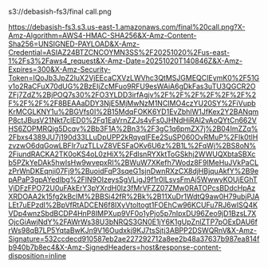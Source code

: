 s3://debasish-fs3/final call.png




https://debasish-fs3.s3.us-east-1.amazonaws.com/final%20call.png?X-Amz-Algorithm=AWS4-HMAC-SHA256&X-Amz-Content-Sha256=UNSIGNED-PAYLOAD&X-Amz-Credential=ASIAZ24BTZCNCOYMN3SS%2F20251020%2Fus-east-1%2Fs3%2Faws4_request&X-Amz-Date=20251020T140846Z&X-Amz-Expires=300&X-Amz-Security-Token=IQoJb3JpZ2luX2VjEEcaCXVzLWVhc3QtMSJGMEQCIEymK0%2F51Gv1o2RaCFuX70dUG%2BzEIjZcMFuo9RFU9esWAiA6gDkFas3uTU3QGCR2OZFj7ZdZ%2BjPOQ7s30%2FO3YLDD3irfAgjv%2F%2F%2F%2F%2F%2F%2F%2F%2F%2F8BEAAaDDY3NjE5MjMwNzM1NCIMO4czYU20SY%2FiVupbKrMCGLKNY1u%2BGVfs0I%2B15MdqFOKK6YD1EvZbhlW1JfKex2Y2BANqmP8ctJBusV21Nkt7clED0%2Fq1EaVrnZZJs4vFs0JHNdHiRAl2vAoQYtCn662VHS6ZOPMRQjg5Dcqv%2Bb3F1A%2Bn3%2F3gC1q6pmZX7j%2B04ImZZq%2Fbxs4389JU7j190d33LLuDpUPP2kRqyqIFEe2SuSP060OvRMuP%2FIk0tlHzvzwO6dqGowLBFIr7uzTLLvZ8VESFaOKv6U6z%2B1L%2FqWj%2BS8oN%2FiundRACKA2TK0oKS4oL0zHiX%2FdlsnRYXktToGSkhj2WWUQXbtaSBXcb5PZkYeDAk5hwIsHw9wvepxRI%2BWuW7XKefh7Wodz8F9IMeHuJVkPaCLzPrWnDKEqnji07Fj9%2BuoidFqP3sqeG1sjnDwnRXzCX8djHBjquAkfY%2B9epAPaP3gpAYedIbg%2FlN9OIzeysSgVLigJ9f1r0lLsvsFmAj5WwwyKOUjEGhTVjDFzFPO72U0uFAkErY3pYXrdH0lz3fMrVFZZ07ZMw0RATOPcsBDdcHpAzXRDOAA2k15fg2kBcIM%2BBSi42fR%2Bk%2B11XuDr1WdtQ9aw0H79ubjPJALEt7uEPzdI%2BpVfRtADCEN6f8IXyVtoltogt1FOEhCw96KCUFu7RJ6wISQ4KVDp4wnzSbdBCDP4HnP8IMPXup9VF0o1yPjo5p7nIpxDU96Zeo9jD1BzsL7XOjcGiAwjNdY%2FAWrWs38U3bNRQS3GN0E1jY6K1gUpZnlZTP7pOExDAU6frWs98qB7LP5YqtaBwKJn9V16Oudxkj9KJ7tsSjtj3ABPP2DSWQRnV&X-Amz-Signature=532ccdecd910587eb2ae227292712a8ee2b48a37637b987ea814fb940b7b8ec4&X-Amz-SignedHeaders=host&response-content-disposition=inline

